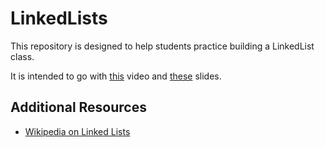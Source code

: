 # LinkedLists

This repository is designed to help students practice building a LinkedList class.

It is intended to go with [this](https://adaacademy.hosted.panopto.com/Panopto/Pages/Viewer.aspx?id=09826bc4-0af6-4f99-8688-a99100f1cddd) video and [these](https://drive.google.com/file/d/0B__DV26QHsH4TnUzdU4zWF85S1k/view?usp=sharing) slides.

## Additional Resources
- [Wikipedia on Linked Lists](https://en.wikipedia.org/wiki/Linked_list)

